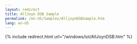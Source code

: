 ```yaml
---
layout: redirect
title: AllJoyn DSB Sample
permalink: /en-US/Samples/AlljoynDSBSample.htm
lang: en-US
---
```


{% include redirect.html url="/windows/iot/AllJoynDSB.htm" %}
